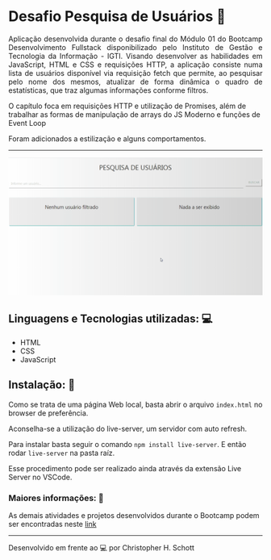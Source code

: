 # Desafio Pesquisa de Usuários :busts_in_silhouette:

<p align="justify">Aplicação desenvolvida durante o desafio final do Módulo 01 do Bootcamp Desenvolvimento Fullstack disponibilizado pelo Instituto de Gestão e Tecnologia da Informação - IGTI. Visando desenvolver as habilidades em JavaScript, HTML e CSS e requisições HTTP, a aplicação consiste numa lista de usuários disponível via requisição fetch que permite, ao pesquisar pelo nome dos mesmos, atualizar de forma dinâmica o quadro de estatísticas, que traz algumas informações conforme filtros.

O capítulo foca em requisições HTTP e utilização de Promises, além de trabalhar as formas de manipulação de arrays do JS Moderno e funções de Event Loop</p>

Foram adicionados a estilização e alguns comportamentos.

<hr>

<p align="center">
  <img width="900px" src="https://github.com/ChristopherHauschild/desafio-pesquisa-usuarios-bootcamp-igti/blob/master/PQUSER.gif?raw=true"/>
</p>

## Linguagens e Tecnologias utilizadas: :computer:
<ul>
  <li> HTML </li>
  <li> CSS </li>
  <li> JavaScript </li>
</ul>

## Instalação: :rocket:

Como se trata de uma página Web local, basta abrir o arquivo ```index.html``` no browser de preferência.

Aconselha-se a utilização do live-server, um servidor com auto refresh. 

Para instalar basta seguir o comando ```npm install live-server```. E então rodar ```live-server``` na pasta raíz.

Esse procedimento pode ser realizado ainda através da extensão Live Server no VSCode.

### Maiores informações: :pencil:

As demais atividades e projetos desenvolvidos durante o Bootcamp podem ser encontradas neste <a href="https://github.com/ChristopherHauschild/bootcamp-fullstack-igti">link</a>

<hr>

Desenvolvido em frente ao :computer: por Christopher H. Schott
